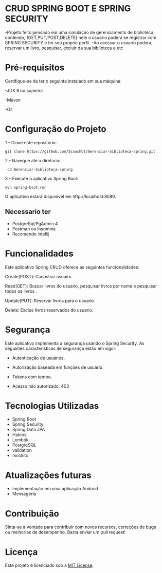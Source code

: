 # CRUD SPRING BOOT E SPRING SECURITY

-Projeto feito pensado em uma simulação de gerenciamento de biblioteca, contendo, (GET,PUT,POST,DELETE) nele o usuario podera se registrar com SPRING SECURITY e ter seu proprio perfil.
-Ao acessar o usuario podera, reservar um livro, pesquisar, excluir da sua biblioteca e etc

# Pré-requisitos
Certifique-se de ter o seguinte instalado em sua máquina:

-JDK 8 ou superior 

-Maven 

-Git 

# Configuração do Projeto
1 - Clone este repositório:
```
git clone https://github.com/Isaachbt/Gerenciar-biblioteca-spring.git
```

2 - Navegue ate o diretorio:
```
 cd Gerenciar-biblioteca-spring
```
3 - Execute o aplicativo Spring Boot:
```
mvn spring-boot:run
```

O aplicativo estará disponível em http://localhost:8080.

## Necessario ter

- PostgreSql/PgAdmin 4
- Postman ou Insomnia
- Recomendo Intellij

# Funcionalidades
Este aplicativo Spring CRUD oferece as seguintes funcionalidades:

Create(POST): Cadastrar usuairo.

Read(GET): Buscar livros do usuario, pesquisar livros por nome e pesquisar todos os livros .

Update(PUT): Reservar livros para o usuario.

Delete: Exclue livros reservados do usuario.

# Segurança
Este aplicativo implementa a segurança usando o Spring Security. As seguintes características de segurança estão em vigor:

- Autenticação de usuários.
- Autorização baseada em funções de usuário.
- Tokens com tempo.

- Acesso não autorizado: 403

# Tecnologias Utilizadas
- Spring Boot
- Spring Security
- Spring Data JPA
- Hateos
- Lombok
- PostgreSQL
- validation
- mockito

# Atualizações futuras
- Implementação em uma aplicação Android
- Mensageria

# Contribuição
Sinta-se à vontade para contribuir com novos recursos, correções de bugs ou melhorias de desempenho. Basta enviar um pull request!

# Licença
Este projeto é licenciado sob a [MIT License](LICENSE).
